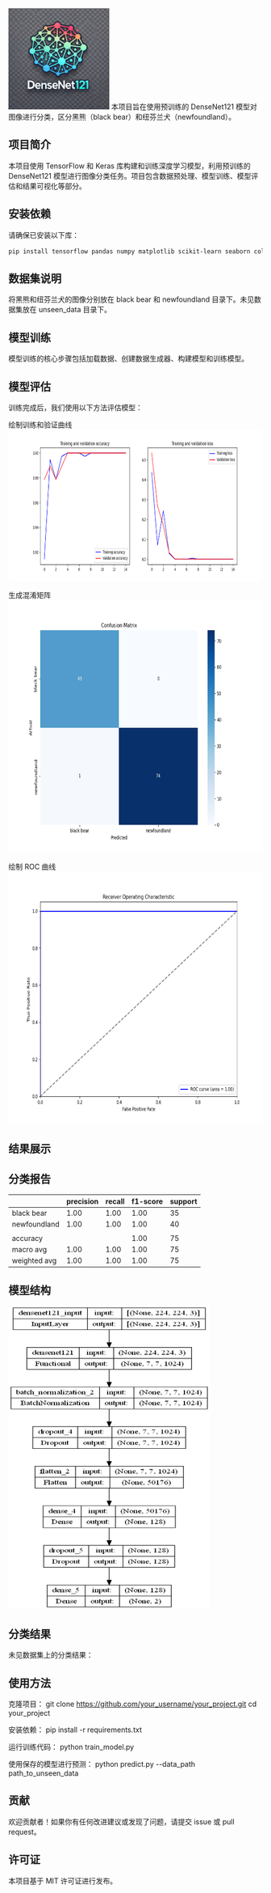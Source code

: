 <img src="https://github.com/ACM40960/project-Chenxi-Li/raw/main/images/densenet121_logo.png" alt="DenseNet121 Logo" width="200"/>
本项目旨在使用预训练的 DenseNet121 模型对图像进行分类，区分黑熊（black bear）和纽芬兰犬（newfoundland）。

## 项目简介

本项目使用 TensorFlow 和 Keras 库构建和训练深度学习模型，利用预训练的 DenseNet121 模型进行图像分类任务。项目包含数据预处理、模型训练、模型评估和结果可视化等部分。

## 安装依赖

请确保已安装以下库：

```sh
pip install tensorflow pandas numpy matplotlib scikit-learn seaborn colorama
```

## 数据集说明

将黑熊和纽芬兰犬的图像分别放在 black bear 和 newfoundland 目录下。未见数据集放在 unseen_data 目录下。

## 模型训练

模型训练的核心步骤包括加载数据、创建数据生成器、构建模型和训练模型。

## 模型评估

训练完成后，我们使用以下方法评估模型：

绘制训练和验证曲线
<img src="https://github.com/ACM40960/project-Chenxi-Li/blob/main/images/training_history.png" alt="Model Structure" width="800" height="300"/>

生成混淆矩阵
<img src="https://github.com/ACM40960/project-Chenxi-Li/blob/main/images/confusion_matrix.png" alt="Model Structure" width="800" height="500"/>

绘制 ROC 曲线
<img src="https://github.com/ACM40960/project-Chenxi-Li/blob/main/images/roc_curve.png" alt="Model Structure" width="600" height="500"/>
## 结果展示



## 分类报告

|               | precision | recall | f1-score | support |
|---------------|-----------|--------|----------|---------|
| black bear    | 1.00      | 1.00   | 1.00     | 35      |
| newfoundland  | 1.00      | 1.00   | 1.00     | 40      |
|               |           |        |          |         |
| accuracy      |           |        | 1.00     | 75      |
| macro avg     | 1.00      | 1.00   | 1.00     | 75      |
| weighted avg  | 1.00      | 1.00   | 1.00     | 75      |


## 模型结构
<img src="https://github.com/ACM40960/project-Chenxi-Li/raw/main/images/model_structure.png" alt="Model Structure" width="400" height="600"/>

## 分类结果
未见数据集上的分类结果：

## 使用方法
克隆项目：
git clone https://github.com/your_username/your_project.git
cd your_project

安装依赖：
pip install -r requirements.txt

运行训练代码：
python train_model.py

使用保存的模型进行预测：
python predict.py --data_path path_to_unseen_data

## 贡献
欢迎贡献者！如果你有任何改进建议或发现了问题，请提交 issue 或 pull request。

## 许可证
本项目基于 MIT 许可证进行发布。
